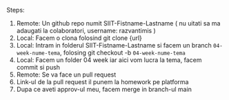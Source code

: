 Steps:
1. Remote: Un github repo numit SIIT-Fistname-Lastname ( nu uitati sa ma adaugati la colaboratori, username: razvantimis )
2. Local: Facem o clona folosind git clone {url}
3. Local: Intram in folderul SIIT-Fistname-Lastname si facem un branch `04-week-nume-tema`, folosing git checkout -b `04-week-nume-tema`
4. Local: Facem un folder 04 week iar aici vom lucra la tema, facem commit si push
5. Remote: Se va face un pull request
6. Link-ul de la pull request il punem la homework pe platforma
7. Dupa ce aveti approv-ul meu, facem merge in branch-ul main
